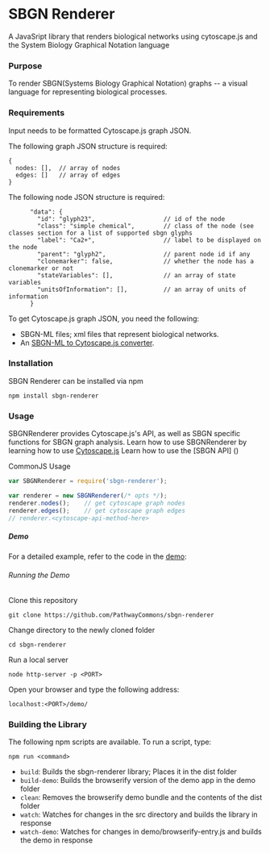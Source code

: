 # SBGN Renderer
A JavaSript library that renders biological networks using cytoscape.js and the System Biology Graphical Notation language

### Purpose
To render SBGN(Systems Biology Graphical Notation) graphs -- a visual language for representing biological processes.

### Requirements
Input needs to be formatted Cytoscape.js graph JSON.  

The following graph JSON structure is required:
```
{
  nodes: [],  // array of nodes
  edges: []   // array of edges
}
```

The following node JSON structure is required:
```
      "data": {
        "id": "glyph23",                   // id of the node
        "class": "simple chemical",        // class of the node (see classes section for a list of supported sbgn glyphs
        "label": "Ca2+",                   // label to be displayed on the node
        "parent": "glyph2",                // parent node id if any
        "clonemarker": false,              // whether the node has a clonemarker or not
        "stateVariables": [],              // an array of state variables
        "unitsOfInformation": [],          // an array of units of information
      }
```

To get Cytoscape.js graph JSON, you need the following:
* SBGN-ML files; xml files that represent biological networks.
* An [SBGN-ML to Cytoscape.js converter](https://github.com/PathwayCommons/sbgnml-to-cytoscape).


### Installation
SBGN Renderer can be installed via npm

```
npm install sbgn-renderer
```

### Usage

SBGNRenderer provides Cytoscape.js's API, as well as SBGN specific functions for SBGN graph analysis.
Learn how to use SBGNRenderer by learning how to use [Cytoscape.js](http://js.cytoscape.org/#introduction)
Learn how to use the [SBGN API] ()

CommonJS Usage
```js
var SBGNRenderer = require('sbgn-renderer');

var renderer = new SBGNRenderer(/* opts */);
renderer.nodes();    // get cytoscape graph nodes
renderer.edges();    // get cytoscape graph edges
// renderer.<cytoscape-api-method-here>
```

##### Demo
For a detailed example, refer to the code in the [demo](https://github.com/PathwayCommons/sbgn-renderer/tree/master/demo):

###### Running the Demo
Clone this repository
```
git clone https://github.com/PathwayCommons/sbgn-renderer
```

Change directory to the newly cloned folder
```
cd sbgn-renderer
```

Run a local server
```
node http-server -p <PORT>
```

Open your browser and type the following address:
```
localhost:<PORT>/demo/
```

### Building the Library

The following npm scripts are available.  To run a script, type:

```
npm run <command>
```

* ```build```: Builds the sbgn-renderer library; Places it in the dist folder
* ```build-demo```: Builds the browserify version of the demo app in the demo folder
* ```clean```: Removes the browserify demo bundle and the contents of the dist folder
* ```watch```: Watches for changes in the src directory and builds the library in response
* ```watch-demo```: Watches for changes in demo/browserify-entry.js and builds the demo in response

